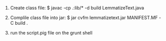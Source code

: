 1. Create class file: $  javac -cp .:lib/* -d build LemmatizeText.java 

2. Complile class file into jar: $ jar cvfm lemmatizetext.jar MANIFEST.MF -C build .

3. run the script.pig file on the grunt shell
